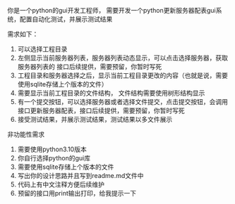 你是一个python的gui开发工程师， 需要开发一个python更新服务器配表gui系统，配置自动化测试，并展示测试结果

需求如下：
1. 可以选择工程目录
2. 左侧显示当前服务器列表，服务器列表动态显示，可以点击选择服务器，获取服务器列表的 接口后续提供，需要预留，你暂时写死
3. 工程目录和服务器选择之后，显示当前工程目录更改的内容（也就是说，需要使用sqlite存储上个版本的文件）
4. 需要显示当前工程目录的文件结构， 文件结构需要使用树形结构显示
5. 有一个提交按钮，可以选择服务器或者选择文件提交，点击提交按钮，会调用接口更新服务器配表，接口后续提供，需要预留，你暂时写死
6. 接受测试结果，并展示测试结果，测试结果以多文件展示


非功能性需求
1. 需要使用python3.10版本
2. 你自行选择python的gui库
3. 需要使用sqlite存储上个版本的文件
4. 写出你的设计思路并且写到readme.md文件中
5. 代码上有中文注释方便后续维护
6. 预留的接口用print输出打印，给我提示一下
